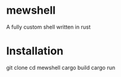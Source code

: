 # mewshell
A fully custom shell written in rust

# Installation
git clone <url> 
cd mewshell
cargo build
cargo run
